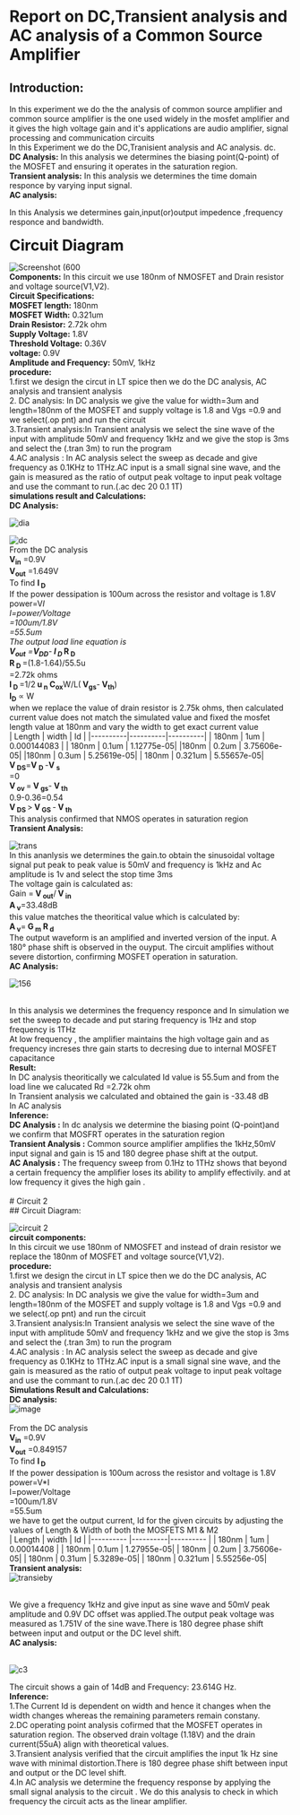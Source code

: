 # **Report on DC,Transient analysis and AC analysis of a Common Source Amplifier**
## **Introduction:**
</p>     In this experiment we do the the analysis of common source amplifier 
and common source amplifier is the one used widely in the mosfet amplifier and it gives the 
high voltage gain and it's applications are audio amplifier, signal processing and communication circuits
<br> In this Experiment we do the DC,Tranisient analysis and AC analysis.
dc.<br>
<b> DC Analysis:</b>
In this analysis we determines the biasing point(Q-point) of the MOSFET and ensuring it operates in the saturation region.
<br>
<b> Transient analysis:</b>
In this analysis we determines the time domain responce by varying input signal.
<br>
<b> AC analysis:</b>

In this Analysis we determines gain,input(or)output impedence ,frequency responce and bandwidth.
<br>
<br>
<b style="font-size: 27px;"> Circuit Diagram </b>


 ![Screenshot (600](https://github.com/user-attachments/assets/5ec39989-0a30-4e1b-921d-a3b359814ff9)
<br>
<b> Components:</b>
In this circuit we use 180nm of NMOSFET and Drain resistor and voltage source(V1,V2).
<br>
<b> Circuit Specifications:</b>
 <br>
 <b>MOSFET length:</b>
180nm
<br>
<b> MOSFET Width:</b>
0.321um
<br>
<b> Drain Resistor:</b>
2.72k ohm
<br>
<b> Supply Voltage:</b>
1.8V
<br>
<b> Threshold Voltage:</b>
0.36V
<br>
<b> voltage:</b>
0.9V
<br>
<b> Amplitude and Frequency:</b>
50mV, 1kHz
<br>
<b> procedure:</b>
<br>
1.first we design the circut in LT spice then we do the DC analysis, AC analysis and transient analysis
<br>
2. DC analysis: In DC analysis  we give the value for width=3um and length=180nm of the MOSFET and supply voltage is 1.8 and Vgs =0.9 and we select(.op pnt) and run the circuit
<br>
 3.Transient analysis:In Transient analysis we select the sine wave of the input with amplitude 50mV and frequency 1kHz and we give the stop is 3ms and select the (.tran 3m) to run the program
<br>
  4.AC analysis : In AC analysis select the sweep as decade and give frequency as 0.1KHz to 1THz.AC input is a small signal sine wave, and the gain is measured as the ratio of output peak voltage to input peak voltage and use the commant to run.(.ac dec 20 0.1 1T)
<br>
<b>simulations result and Calculations:</b>
<br>
<b> DC Analysis:</b>
<br>




![dia](https://github.com/user-attachments/assets/c99f2146-840e-49da-b01d-e8e4990a16a0)
<br>


![dc](https://github.com/user-attachments/assets/230737ba-c4c2-45a3-8916-d650cf94fd77)
<br>
From the DC analysis
<br>
<b>V<sub>in</b>
=0.9V
<br>
<b>V<sub>out</b>
=1.649V
<br>
To find <b> I<sub> D </b>
<br>
If the power dessipation is 100um across the resistor and voltage is 1.8V
<br>
power=V*I
<br>
I=power/Voltage
<br>
  =100um/1.8V
  <br>
 =55.5um
<br>
The output load line equation is
<br>
<b> V<sub>out</b>
=<b>V<sub>DD</b>-<b> I<sub> D </b>*<b> R<sub> D </b>
<br>
<b> R<sub> D </b>=(1.8-1.64)/55.5u
<br>
=2.72k ohms
<br>
<b> I<sub> D </b>
=1/2<b> u<sub> n</b><b> C<sub>ox</b>W/L(<b> V<sub>gs</b>-<b> V<sub>th</b>)
<br>
<b> I<sub>D</b> &prop; W
<br>
when we replace the value of drain resistor is 2.75k ohms, then  calculated current value does not match the simulated value and fixed the mosfet length value at 180nm and
vary the width to get exact current value
<br>
| Length   | width    | Id       |
|----------|----------|----------|
| 180nm    | 1um      | 0.000144083 |
| 180nm    | 0.1um    | 1.12775e-05|
|180nm     | 0.2um    | 3.75606e-05|
|180nm     | 0.3um    |  5.25619e-05|
| 180nm    | 0.321um   |  5.55657e-05|
<br>
<b> V<sub> DS</b>=<b>V <sub> D </b>-<b>V <sub> s </b>
<br>
  =0
<br>
<b> V<sub> ov </b>=<b> V<sub> gs</b>-<b> V<sub> th </b>
<br> 
0.9-0.36=0.54
<br>
<b> V<sub> DS </b>><b> V<sub> GS </b>-<b> V<sub> th </b>
<br>
 This analysis confirmed that NMOS operates in saturation region
 <br>
 <b> Transient Analysis:</b>
 <br>
 

 
![trans](https://github.com/user-attachments/assets/0f7158ef-92ca-4150-a70c-1e0bf359651c)
<br>
In this ananlysis we determines the gain.to obtain the sinusoidal voltage signal put peak to peak value is 50mV and frequency is 1kHz and Ac amplitude is 1v and select the stop time 3ms
<br>
The voltage gain is calculated as:
<br>
Gain =<b> V<sub> out</b>/<b> V<sub> in</b>
<br>
<b> A<sub> v</b>=33.48dB
<br>
this value matches the theoritical value which is calculated by:
<br>
<b> A<sub> v</b>=<b> G<sub> m</b><b> R<sub> d</b>
<br>
The output waveform is an amplified and inverted version of the input.
A 180° phase shift is observed in the ouyput.
The circuit amplifies without severe distortion, confirming MOSFET operation in saturation.
<br>
<b> AC Analysis:</b>
<br>

![156](https://github.com/user-attachments/assets/1a40a478-ba45-4e37-9de9-cbe7f0c100e9)

<br>
In this analysis we determines the frequency responce and In  simulation we set the sweep to decade and put staring frequency is 1Hz and stop frequency is 1THz
<br>
At low frequency , the amplifier maintains the  high voltage gain and as frequency increses thre gain starts to decresing due to internal MOSFET capacitance
<br>
<b>Result:</b>
<br>
In DC analysis theoritically we calculated Id value is 55.5um and from the load line we calucated Rd =2.72k ohm
<br>
In Transient analysis we calculated and obtained the gain is -33.48 dB
<br>
In AC analysis 
<br>
<b> Inference:</b>
<br>
<b>DC Analysis :</b>
In dc analysis we  determine the biasing point (Q-point)and we confirm that MOSFRT operates in the saturation region
<br>
<b> Transient Analysis :</b>
Common source amplifier amplifies the 1kHz,50mV input signal and  gain is 15 and 180 degree phase shift at the output.
<br>
<b>AC Analysis :</b>
The frequency sweep from 0.1Hz to 1THz shows that beyond a certain frequency the amplifier loses its ability to amplify effectivily.
and at low frequency it gives the high gain .
<br>
<br>
# Circuit 2
<br>
## Circuit Diagram: 
<br>



![circuit 2](https://github.com/user-attachments/assets/6119c0aa-703b-4d5b-985e-380fd8a92b51)
<Br>
<b> circuit components:</b>
<br>
In this circuit we use 180nm of NMOSFET and instead of drain resistor we replace the 180nm of MOSFET and voltage source(V1,V2).
<br>
<b> procedure:</b>
<br>
1.first we design the circut in LT spice then we do the DC analysis, AC analysis and transient analysis
<br>
2. DC analysis: In DC analysis  we give the value for width=3um and length=180nm of the MOSFET and supply voltage is 1.8 and Vgs =0.9 and we select(.op pnt) and run the circuit
<br>
 3.Transient analysis:In Transient analysis we select the sine wave of the input with amplitude 50mV and frequency 1kHz and we give the stop is 3ms and select the (.tran 3m) to run the program
<br>
  4.AC analysis : In AC analysis select the sweep as decade and give frequency as 0.1KHz to 1THz.AC input is a small signal sine wave, and the gain is measured as the ratio of output peak voltage to input peak voltage and use the commant to run.(.ac dec 20 0.1 1T)
<br>
<b>Simulations Result and Calculations:</b>
<br>
<b> DC analysis:</b>
<br>
![image](https://github.com/user-attachments/assets/0aee3c28-1bcf-4e39-8fb7-bf1eb1344af4)
<br>
<br>
From the DC analysis
<br>
<b>V<sub>in</b>
=0.9V
<br>
<b>V<sub>out</b>
=0.849157
<br>
To find <b> I<sub> D </b>
<br>
If the power dessipation is 100um across the resistor and voltage is 1.8V
<br>
power=V*I
<br>
I=power/Voltage
<br>
  =100um/1.8V
  <br>
 =55.5um
 <br>
 we have to get the output current, Id for the given circuits by adjusting the values of Length & Width of both the MOSFETS M1 & M2 
 <br>
 | Length    | width    | Id         |
 |---------- |----------|----------  |
 | 180nm     | 1um      | 0.00014408 |
 | 180nm     | 0.1um    | 1.27955e-05|
 | 180nm     | 0.2um    | 3.75606e-05|
 | 180nm     | 0.31um   |  5.3289e-05|
 | 180nm     | 0.321um  | 5.55256e-05|
<br>
 <b> Transient analysis:</b>
 <br>
 ![transieby](https://github.com/user-attachments/assets/3c2dfbc1-7e93-41ef-b662-e6b3b5d4c868)

 <br>
  We give a frequency 1kHz and give input as sine wave and 50mV peak amplitude and 0.9V DC offset was applied.The output peak voltage was measured as 1.751V of the sine wave.There is 180 degree phase shift between input and output or the DC level shift.
  <br>
  <b> AC analysis:</b>
  <br>
 
  <br>![c3](https://github.com/user-attachments/assets/bc0e0bf2-a866-435b-8914-92d513f3d866)

   The circuit shows a gain of 14dB and    Frequency: 23.614G Hz.
   <br>
   <b> Inference:</b>
   <br>
   1.The Current Id is dependent on width and hence it changes when the width changes whereas the remaining parameters remain constany.
   <br>
   2.DC operating point analysis cofirmed that the MOSFET operates in saturation region. The observed drain voltage (1.18V) and the drain current(55uA) align with theoretical values.
   <br>
   3.Transient analysis verified that the circuit amplifies the input 1k Hz sine wave with minimal distortion.There is 180 degree phase shift between input and output or the DC level shift.
   <br>
   4.In AC analysis we determine the frequency response by applying the small signal analysis to the circuit . We do this analysis to check in which frequency the circuit acts as the linear amplifier.
   
   


 









 
